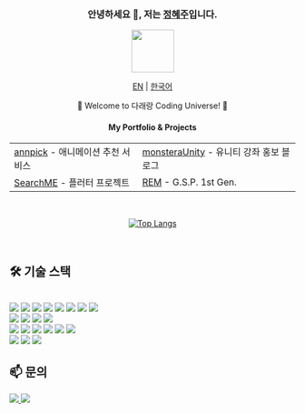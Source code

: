 <div align="center">
    <h3>안녕하세요 👋, 저는 <a href="https://monstera.daraerang.com">정혜주</a>입니다.</h3>
    <p align="center">
        <a href="https://monstera.daraerang.com">
            <img src="https://avatars.githubusercontent.com/u/21220931?s=96&v=4" width="75"" />
        </a>
    </p>
    <p align="center">
        <a href="https://github.com/HJSmiley/HJSmiley/blob/main/README.md"><span>EN</span></a> |
        <a href="https://github.com/HJSmiley/HJSmiley/blob/main/README_KR.md"><span>한국어</span></a>
    </p>
    <p>🌟 Welcome to 다래랑 Coding Universe! 🌟</p>
    <h4>My Portfolio & Projects</h4>
    <table align="center">
        <tr>
            <td><a href="https://github.com/HJSmiley/annpick.git">annpick</a> - 애니메이션 추천 서비스</td>
            <td><a href="https://github.com/HJSmiley/monsteraUnity.git">monsteraUnity</a> - 유니티 강좌 홍보 블로그</td>
        </tr>
        <tr>
            <td><a href="https://github.com/HJSmiley/SearchMe.git">SearchME</a> - 플러터 프로젝트</td>
            <td><a href="https://github.com/HJSmiley/REM.git">REM</a> - G.S.P. 1st Gen.</td>
        </tr>
    </table>
<br>
  
[![Top Langs](https://github-readme-stats.vercel.app/api/top-langs/?username=hjsmiley&layout=compact&custom_title=My&nbsp;Language&nbsp;&theme=graywhite&show_icons=true)](https://github.com/anuraghazra/github-readme-stats)
</div>
<br>

## 🛠 기술 스택
<div>
  <br>
    <img src="https://img.shields.io/badge/HTML5-E34F26?style=flat-square&logo=html5&logoColor=white">
    <img src="https://img.shields.io/badge/CSS3-1572B6?style=flat-square&logo=css3&logoColor=white">
    <img src="https://img.shields.io/badge/JavaScript-F7DF1E?style=flat-square&logo=javascript&logoColor=black">
    <img src="https://img.shields.io/badge/Typescript-3178C6?style=flat-square&logo=Typescript&logoColor=white">
    <img src="https://img.shields.io/badge/React-61DAFB?style=flat-square&logo=React&logoColor=black">
    <img src="https://img.shields.io/badge/Next.js-000000?style=flat-square&logo=Next.js&logoColor=white">
    <!--
    <img src="https://img.shields.io/badge/GraphQL-E10098?style=flat-square&logo=GraphQL&logoColor=white">
    -->
    <img src="https://img.shields.io/badge/Tailwind%20CSS-06B6D4?style=flat-square&logo=Tailwind%20CSS&logoColor=white">
    <img src="https://img.shields.io/badge/Flutter-02569B?style=flat-square&logo=flutter&logoColor=white">
    <!--
    <img src="https://img.shields.io/badge/Firebase-FFCA28?style=flat-square&logo=firebase&logoColor=black">
    -->
  <br>
    <img src="https://img.shields.io/badge/Node.js-339933?style=flat-square&logo=Node.js&logoColor=white">
    <img src="https://img.shields.io/badge/Express-000000?style=flat-square&logo=Express&logoColor=white">
    <img src="https://img.shields.io/badge/Python-3776AB?style=flat-square&logo=Python&logoColor=white">
    <img src="https://img.shields.io/badge/MySQL-4479A1?style=flat-square&logo=MySQL&logoColor=white">
    <!--
    <img src="https://img.shields.io/badge/MongoDB-47A248?style=flat-square&logo=MongoDB&logoColor=white">
    -->
  <br>
    <img src="https://img.shields.io/badge/Linux-FCC624?style=flat-square&logo=linux&logoColor=black">
    <img src="https://img.shields.io/badge/Ubuntu-E95420?style=flat-square&logo=Ubuntu&logoColor=white">
    <img src="https://img.shields.io/badge/Docker-2496ED?style=flat-square&logo=Docker&logoColor=white">
    <img src="https://img.shields.io/badge/GitHub Actions-000000?style=flat-square&logo=githubactions&logoColor=white">
    <img src="https://img.shields.io/badge/Vercel-000000?style=flat-square&logo=Vercel&logoColor=white">
    <img src="https://img.shields.io/badge/Amazon%20AWS-232F3E?style=flat-square&logo=amazonwebservices&logoColor=white">
  <br>
    <img src="https://img.shields.io/badge/GitHub-181717?style=flat-square&logo=GitHub&logoColor=white">
    <img src="https://img.shields.io/badge/Postman-FF6C37?style=flat-square&logo=Postman&logoColor=white">
    <img src="https://img.shields.io/badge/Google%20Colab-F9AB00?style=flat-square&logo=Google%20Colab&logoColor=white">
  <br>
</div>

## 📫 문의
<a href="https://www.linkedin.com/">
    <img src="https://img.shields.io/badge/LinkedIn-0077B5?style=for-the-badge&logo=linkedin&logoColor=white" />
</a>
<a href="https://github.com/HJSmiley">
    <img src="https://img.shields.io/badge/GitHub-181717?style=for-the-badge&logo=github&logoColor=Yellow" />
</a>
